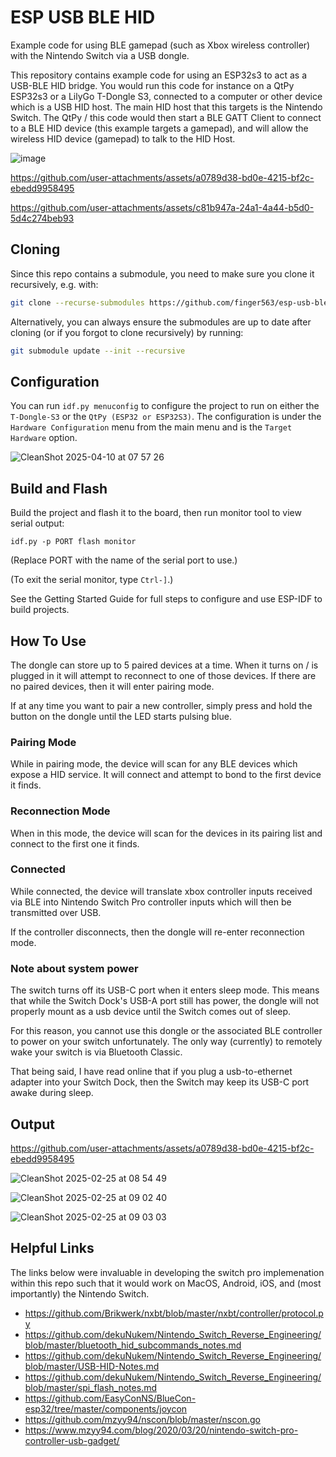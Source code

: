 # ESP USB BLE HID

Example code for using BLE gamepad (such as Xbox wireless controller) with the
Nintendo Switch via a USB dongle.

This repository contains example code for using an ESP32s3 to act as a USB-BLE
HID bridge. You would run this code for instance on a QtPy ESP32s3 or a LilyGo
T-Dongle S3, connected to a computer or other device which is a USB HID host.
The main HID host that this targets is the Nintendo Switch. The QtPy / this code
would then start a BLE GATT Client to connect to a BLE HID device (this example
targets a gamepad), and will allow the wireless HID device (gamepad) to talk to
the HID Host.

![image](https://github.com/user-attachments/assets/d76558db-c34e-48d4-9771-06fa4ebdb05a)

https://github.com/user-attachments/assets/a0789d38-bd0e-4215-bf2c-ebedd9958495

https://github.com/user-attachments/assets/c81b947a-24a1-4a44-b5d0-5d4c274beb93

## Cloning

Since this repo contains a submodule, you need to make sure you clone it
recursively, e.g. with:

``` sh
git clone --recurse-submodules https://github.com/finger563/esp-usb-ble-hid
```

Alternatively, you can always ensure the submodules are up to date after cloning
(or if you forgot to clone recursively) by running:

``` sh
git submodule update --init --recursive
```

## Configuration

You can run `idf.py menuconfig` to configure the project to run on either the
`T-Dongle-S3` or the `QtPy (ESP32 or ESP32S3)`. The configuration is under the
`Hardware Configuration` menu from the main menu and is the `Target Hardware`
option.

![CleanShot 2025-04-10 at 07 57 26](https://github.com/user-attachments/assets/be355584-251d-4c2c-81ed-15089b45f4e1)

## Build and Flash

Build the project and flash it to the board, then run monitor tool to view serial output:

```
idf.py -p PORT flash monitor
```

(Replace PORT with the name of the serial port to use.)

(To exit the serial monitor, type ``Ctrl-]``.)

See the Getting Started Guide for full steps to configure and use ESP-IDF to build projects.

## How To Use

The dongle can store up to 5 paired devices at a time. When it turns on / is
plugged in it will attempt to reconnect to one of those devices. If there are no
paired devices, then it will enter pairing mode.

If at any time you want to pair a new controller, simply press and hold the
button on the dongle until the LED starts pulsing blue.

### Pairing Mode

While in pairing mode, the device will scan for any BLE devices which expose a
HID service. It will connect and attempt to bond to the first device it finds.

### Reconnection Mode

When in this mode, the device will scan for the devices in its pairing list and
connect to the first one it finds.

### Connected

While connected, the device will translate xbox controller inputs received via
BLE into Nintendo Switch Pro controller inputs which will then be transmitted
over USB.

If the controller disconnects, then the dongle will re-enter reconnection mode.

### Note about system power

The switch turns off its USB-C port when it enters sleep mode. This means that
while the Switch Dock's USB-A port still has power, the dongle will not properly
mount as a usb device until the Switch comes out of sleep. 

For this reason, you cannot use this dongle or the associated BLE controller to
power on your switch unfortunately. The only way (currently) to remotely wake
your switch is via Bluetooth Classic.

That being said, I have read online that if you plug a usb-to-ethernet adapter
into your Switch Dock, then the Switch may keep its USB-C port awake during
sleep.

## Output

https://github.com/user-attachments/assets/a0789d38-bd0e-4215-bf2c-ebedd9958495

![CleanShot 2025-02-25 at 08 54 49](https://github.com/user-attachments/assets/d06a53cb-c20c-4de8-9987-38a7bc05b60a)

![CleanShot 2025-02-25 at 09 02 40](https://github.com/user-attachments/assets/6c3820d1-b9f0-4188-96a6-0d1d8b44e1fb)

![CleanShot 2025-02-25 at 09 03 03](https://github.com/user-attachments/assets/89f524e4-1737-4aec-92ac-e3a64f69c6fe)

## Helpful Links

The links below were invaluable in developing the switch pro implemenation
within this repo such that it would work on MacOS, Android, iOS, and (most
importantly) the Nintendo Switch.

* https://github.com/Brikwerk/nxbt/blob/master/nxbt/controller/protocol.py
* https://github.com/dekuNukem/Nintendo_Switch_Reverse_Engineering/blob/master/bluetooth_hid_subcommands_notes.md
* https://github.com/dekuNukem/Nintendo_Switch_Reverse_Engineering/blob/master/USB-HID-Notes.md
* https://github.com/dekuNukem/Nintendo_Switch_Reverse_Engineering/blob/master/spi_flash_notes.md
* https://github.com/EasyConNS/BlueCon-esp32/tree/master/components/joycon
* https://github.com/mzyy94/nscon/blob/master/nscon.go
* https://www.mzyy94.com/blog/2020/03/20/nintendo-switch-pro-controller-usb-gadget/


